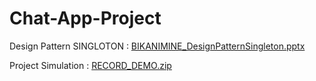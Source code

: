 # Chat-App-Project



Design Pattern SINGLOTON :
[BIKANIMINE_DesignPatternSingleton.pptx](https://github.com/AMINAKIM/Chat-App-Project/files/12807920/BIKANIMINE_DesignPatternSingleton.pptx)


Project Simulation : [RECORD_DEMO.zip](https://github.com/AMINAKIM/Chat-App-Project/files/12807939/RECORD_DEMO.zip)
 
